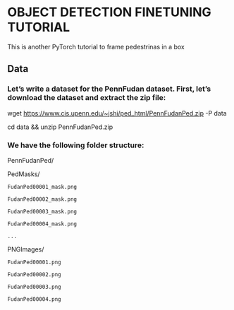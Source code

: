 # OBJECT DETECTION FINETUNING TUTORIAL
This is another PyTorch tutorial to frame pedestrinas in a box

## Data
### Let’s write a dataset for the PennFudan dataset. First, let’s download the dataset and extract the zip file:

wget https://www.cis.upenn.edu/~jshi/ped_html/PennFudanPed.zip -P data

cd data && unzip PennFudanPed.zip

### We have the following folder structure:

PennFudanPed/

  PedMasks/

    FudanPed00001_mask.png
    
    FudanPed00002_mask.png
    
    FudanPed00003_mask.png
    
    FudanPed00004_mask.png
    
    ...
  
  PNGImages/
  
    FudanPed00001.png
    
    FudanPed00002.png
    
    FudanPed00003.png
    
    FudanPed00004.png
